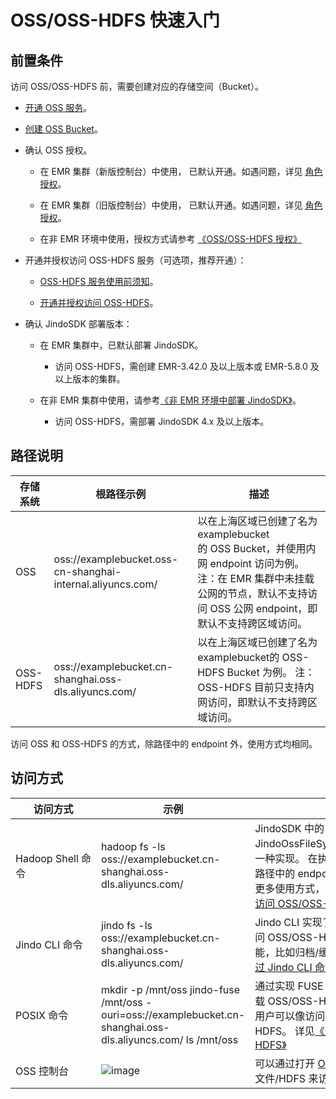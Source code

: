 # OSS/OSS-HDFS 快速入门

## 前置条件

访问 OSS/OSS-HDFS 前，需要创建对应的存储空间（Bucket）。

*   [开通 OSS 服务](https://help.aliyun.com/document_detail/31884.html)。
    
*   [创建 OSS Bucket](https://www.alibabacloud.com/help/zh/object-storage-service/latest/oss-console-create-buckets)。 
    
*   确认 OSS 授权。
    
    *   在 EMR 集群（新版控制台）中使用， 已默认开通。如遇问题，详见 [角色授权](https://help.aliyun.com/document_detail/379951.html)。
        
    *   在 EMR 集群（旧版控制台）中使用， 已默认开通。如遇问题，详见 [角色授权](https://help.aliyun.com/document_detail/28072.html)。
        
    *   在非 EMR 环境中使用，授权方式请参考 [《OSS/OSS-HDFS 授权》](./oss_ram_policy.md)
    
*   开通并授权访问 OSS-HDFS 服务（可选项，推荐开通）：
    
    *   [OSS-HDFS 服务使用前须知](https://www.alibabacloud.com/help/zh/object-storage-service/latest/usage-instructions-of-oss-hdfs)。
        
    *   [开通并授权访问 OSS-HDFS](https://help.aliyun.com/document_detail/419505.html)。
    
*   确认 JindoSDK 部署版本：
    
    *   在 EMR 集群中，已默认部署 JindoSDK。
        
        *   访问 OSS-HDFS，需创建 EMR-3.42.0 及以上版本或 EMR-5.8.0 及以上版本的集群。
        
    *   在非 EMR 集群中使用，请参考[《非 EMR 环境中部署 JindoSDK》](../jindodata/jindosdk/jindosdk_deployment.md)。
        
        *   访问 OSS-HDFS，需部署 JindoSDK 4.x 及以上版本。
            

## 路径说明

|  存储系统  |  根路径示例  |  描述  |
| --- | --- | --- |
|  OSS  |  oss://examplebucket.oss-cn-shanghai-internal.aliyuncs.com/  |  以在上海区域已创建了名为examplebucket的 OSS Bucket，并使用内网 endpoint 访问为例。 注：在 EMR 集群中未挂载公网的节点，默认不支持访问 OSS 公网 endpoint，即默认不支持跨区域访问。  |
|  OSS-HDFS  |  oss://examplebucket.cn-shanghai.oss-dls.aliyuncs.com/  |  以在上海区域已创建了名为examplebucket的 OSS-HDFS Bucket 为例。 注：OSS-HDFS 目前只支持内网访问，即默认不支持跨区域访问。  |

访问 OSS 和 OSS-HDFS 的方式，除路径中的 endpoint 外，使用方式均相同。

## 访问方式

|  访问方式  |  示例  |  描述  |
| --- | --- | --- |
|  Hadoop Shell 命令  |      hadoop fs -ls oss://examplebucket.cn-shanghai.oss-dls.aliyuncs.com/  |  JindoSDK 中的JindoOssFileSystem 是 Hadoop FileSystem 的一种实现。 在执行 Hadoop Shell 可以通过识别路径中的 endpoint 来访问 OSS/OSS-HDFS。 更多使用方式，详见 [《通过 Hadoop Shell 命令访问 OSS/OSS-HDFS》](./usages/oss_hadoop_shell.md)  |
|  Jindo CLI 命令  |      jindo fs -ls oss://examplebucket.cn-shanghai.oss-dls.aliyuncs.com/  |  Jindo CLI 实现了类似 Hadoop Shell 的方式来访问 OSS/OSS-HDFS。 此外，还支持了更多的功能，比如归档/缓存/错误分析等。详见 [《通过 Jindo CLI 命令访问 OSS/OSS-HDFS》](./usages/oss_jindo_cli.md)  |
|  POSIX 命令  |      mkdir -p /mnt/oss     jindo-fuse /mnt/oss -ouri=oss://examplebucket.cn-shanghai.oss-dls.aliyuncs.com/     ls /mnt/oss  |  通过实现 FUSE API，jindo-fuse 可以通过挂载 OSS/OSS-HDFS 路径到本地路径的方式，使用户可以像访问本地文件一样访问 OSS/OSS-HDFS。 详见[《通过 POSIX 访问 OSS/OSS-HDFS》](./usages/oss_posix.md)  |
|  OSS 控制台  |  ![image](https://alidocs.oss-accelerate.aliyuncs.com/res/AmPdnp5J3dDpqw98/img/92a7fe0e-28fd-44fa-bf78-9af8155636d0.png)  |  可以通过打开 [OSS 控制台](https://oss.console.aliyun.com/) -> 文件列表 -> OSS文件/HDFS 来访问 OSS/OSS-HDFS  |